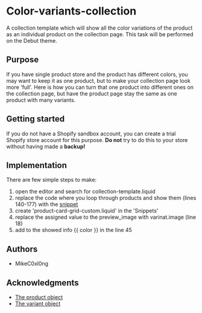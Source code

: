 # Color-variants-collection

A collection template which will show all the color variations of the product as an individual product on the collection page. This task will be performed on the Debut theme.

## Purpose
If you have single product store and the product has different colors, you may want to keep it as one product, but to make your collection page look more 'full'. 
Here is how you can turn that one product into different ones on the collection page, but have the product page stay the same as one product with many variants.

## Getting started
If you do not have a Shopify sandbox account, you can create a trial Shopify store account for this purpose. **Do not** try to do this to your store without having made a **backup!**

## Implementation
There are few simple steps to make:
1. open the editor and search for collection-template.liquid
2. replace the code where you loop through products and show them (lines 140-177) with the [snippet](Sections/snippet.liquid)
3. create 'product-card-grid-custom.liquid' in the 'Snippets' 
4. replace the assigned value to the preview_image with varinat.image (line 18)
5. add to the showed info {{ color }} in the line 45

## Authors
- MikeC0xl0ng

## Acknowledgments
- [The product object](https://shopify.dev/docs/themes/liquid/reference/objects/product)
- [The variant object](https://shopify.dev/docs/themes/liquid/reference/objects/variant)


